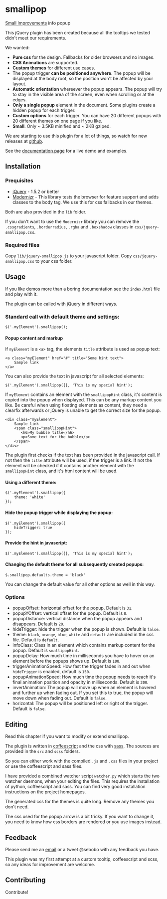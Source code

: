 smallipop
=============

[Small Improvements](http://www.small-improvements.com) info popup

This jQuery plugin has been created because all the tooltips we tested didn't meet our requirements.

We wanted:

 * **Pure css** for the design. Fallbacks for older browsers and no images.
 * **CSS Animations** are supported.
 * **Custom themes** for different use cases.
 * The popup trigger **can be positioned anywhere**. The popup will be displayed at the body root, so the position won't be affected by your layout.
 * **Automatic orientation** whereever the popup appears. The popup will try to stay in the visible area of the screen, even when scrolling or at the edges.
 * **Only a single popup** element in the document. Some plugins create a hidden popup for each trigger.
 * **Custom options** for each trigger. You can have 20 different popups with 20 different themes on one page if you like.
 * **Small**. Only ~ 3.5KB minified and ~ 2KB gziped.

We are starting to use this plugin for a lot of things, so watch for new releases at [github](https://github.com/Sebobo/jquery.smallipop).

See the [documentation page](http://sebobo.github.com/jquery.smallipop/) for a live demo and examples.


Installation
------------

### Prequisites

 * [jQuery](http://www.jquery.com) - 1.5.2 or better
 * [Modernizr](http://www.modernizr.com) - This library tests the browser for feature support and adds classes to the body tag. We use this for css fallbacks in our themes.

Both are also provided in the `lib` folder.

If you don't want to use the `Modernizr` library you can remove the `.cssgradients`, `.borderradius`, `.rgba` and `.boxshadow` classes in `css/jquery-smallipop.css`.

### Required files

Copy `lib/jquery-smallipop.js` to your javascript folder.
Copy `css/jquery-smallipop.css` to your css folder.


Usage
-----

If you like demos more than a boring documentation see the `index.html` file and play with it.

The plugin can be called with jQuery in different ways.

### Standard call with default theme and settings:

    $('.myElement').smallipop();

#### Popup content and markup

If `myElement` is a `<a>` tag, the elements `title` attribute is used as popup text:

    <a class="myElement" href="#" title="Some hint text">
        Sample link
    </a>

You can also provide the text in javascript for all selected elements:

    $('.myElement').smallipop({}, 'This is my special hint');

If `myElement` contains an element with the `smallipopHint` class, it's content is copied into the popup when displayed.
This can be any markup content you like. Be careful when using floating elements as content,
they need a clearfix afterwards or jQuery is unable to get the correct size for the popup.

    <div class="myElement">
        Sample link
        <span class="smallipopHint">
           <h6>My bubble title</h6>
           <p>Some text for the bubble</p>
        </span>
    </div>

The plugin first checks if the text has been provided in the javascript call.
If not then the `title` attribute will be used, if the trigger is a link.
If not the element will be checked if it contains another element with the `smallipopHint` class, and it's html content will be used.

#### Using a different theme:

    $('.myElement').smallipop({
        theme: 'white'
    });

#### Hide the popup trigger while displaying the popup:

    $('.myElement').smallipop({
        hideTrigger: true
    });

#### Provide the hint in javascript:

    $('.myElement').smallipop({}, 'This is my special hint');

#### Changing the default theme for all subsequently created popups:

    $.smallipop.defaults.theme = 'black'

You can change the default value for all other options as well in this way.


### Options

 * popupOffset: horizontal offset for the popup. Default is `31`.
 * popupYOffset: vertical offset for the popup. Default is `0`.
 * popupDistance: vertical distance when the popup appears and disappears. Default is `20`.
 * hideTrigger: hide the trigger when the popup is shown. Default is `false`.
 * theme: `black`, `orange`, `blue`, `white` and `default` are included in the css file. Default is `default`.
 * infoClass: Class in an element which contains markup content for the popup. Default is `smallipopHint`.
 * popupDelay: How much time in milliseconds you have to hover on an element before the popups shows up. Default is `100`.
 * triggerAnimationSpeed: How fast the trigger fades in and out when `hideTrigger` is enabled, default is `150`.
 * popupAnimationSpeed: How much time the popup needs to reach it's final animation position and opacity in milliseconds. Default is `200`.
 * invertAnimation: The popup will move up when an element is hovered and further up when fading out. If you set this to true, the popup will move down when fading out. Default is `false`.
 * horizontal: The popup will be positioned left or right of the trigger. Default is `false`.

Editing
-------

Read this chapter if you want to modify or extend smallipop.

The plugin is written in [coffeescript](http://jashkenas.github.com/coffee-script/) and the css with [sass](http://sass-lang.com/).
The sources are provided in the `src` and `scss` folders.

So you can either work with the compiled `.js` and `.css` files in your project or use the coffeescript and sass files.

I have provided a combined watcher script `watcher.py` which starts the two watcher daemons, when your editing the files.
This requires the installation of python, coffeescript and sass. You can find very good installation instructions on the project homepages.

The generated css for the themes is quite long. Remove any themes you don't need.

The css used for the popup arrow is a bit tricky. If you want to change it, you need to know how css borders are rendered or you use images instead.


Feedback
--------

Please send me an [email](sebastian@helzle.net) or a tweet @sebobo with any feedback you have.

This plugin was my first attempt at a custom tooltip, coffeescript and scss, so any ideas for improvement are welcome.


Contributing
------------

Contribute!
